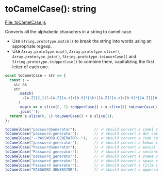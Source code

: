 # toCamelCase(): string

[File: toCamelCase.js](../toCamelCase/toCamelCase.js)

Converts all the alphabetic characters in a string to camel case.

-   Use `String.prototype.match()` to break the string into words using an appropriate regexp.
-   Use `Array.prototype.map()`, `Array.prototype.slice()`, `Array.prototype.join()`, `String.prototype.toLowerCase()` and `String.prototype.toUpperCase()` to combine them, capitalizing the first letter of each one.

```js
const toCamelCase = str => {
  const s =
    str &&
    str
      .match(
        /[A-Z]{2,}(?=[A-Z][a-z]+[0-9]*|\b)|[A-Z]?[a-z]+[0-9]*|[A-Z]|[0-9]+/g
      )
      .map(x => x.slice(0, 1).toUpperCase() + x.slice(1).toLowerCase())
      .join('');
  return s.slice(0, 1).toLowerCase() + s.slice(1);
};
```

```js
toCamelCase("passwordGenerator");        // ✔ should convert a camel case string to camelcase
toCamelCase("password.generator");       // ✔ should convert a dot case string to camelcase
toCamelCase("--PASSWORD-GENERATOR--");   // ✔ should convert a junk case string to camelcase
toCamelCase("password-generator");       // ✔ should convert a kebab case string to camelcase
toCamelCase("PasswordGenerator");        // ✔ should convert a pascal case string to camelcase
toCamelCase("Password generator");       // ✔ should convert a sentence case string to camelcase
toCamelCase("password_generator");       // ✔ should convert a snake case string to camelcase
toCamelCase("password generator");       // ✔ should convert a space case string to camelcase 
toCamelCase("Password Generator");       // ✔ should convert a title case string to camelcase
toCamelCase("PASSWORD GENERATOR");       // ✔ should convert a uppercase case string to camelcase
```
